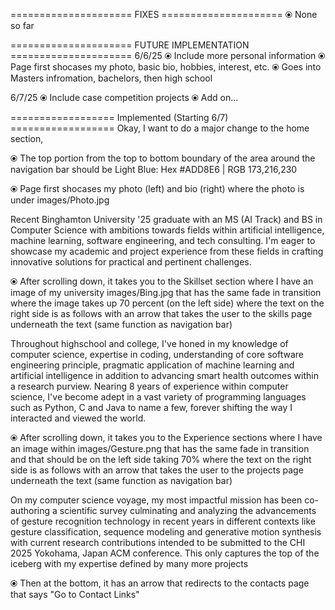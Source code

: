 ===================== FIXES =====================
⦿ None so far

===================== FUTURE IMPLEMENTATION =====================
6/6/25
⦿ Include more personal information
    ⦿ Page first shocases my photo, basic bio, hobbies, interest, etc.
    ⦿ Goes into Masters infromation, bachelors, then high school

6/7/25
⦿ Include case competition projects
    ⦿ Add on...


================== Implemented (Starting 6/7) ==================
Okay, I want to do a major change to the home section, 

⦿ The top portion from the top to bottom boundary of the area around the navigation bar should be Light Blue: Hex #ADD8E6 | RGB 173,216,230


⦿ Page first shocases my photo (left) and bio (right) where the photo is under images/Photo.jpg

Recent Binghamton University '25 graduate with an MS (AI Track) and BS in Computer Science with ambitions towards fields within artificial intelligence, machine learning, software engineering, and tech consulting. I'm eager to showcase my academic and project experience from these fields in crafting innovative solutions for practical and pertinent challenges. 


⦿ After scrolling down, it takes you to the Skillset section where I have an image of my university images/Bing.jpg that has the same fade in transition where the image takes up 70 percent (on the left side) where the text on the right side is as follows with an arrow that takes the user to the skills page underneath the text (same function as navigation bar)

Throughout highschool and college, I've honed in my knowledge of computer science, expertise in coding, understanding of core software engineering principle, pragmatic application of machine learning and artificial intelligence in addition to advancing smart health outcomes within a research purview. Nearing 8 years of experience within computer science, I've become adept in a vast variety of programming languages such as Python, C and Java to name a few, forever shifting the way I interacted and viewed the world.


⦿ After scrolling down, it takes you to the Experience sections where I have an image within images/Gesture.png that has the same fade in transition and that should be on the left side taking 70% where the text on the right side is as follows with an arrow that takes the user to the projects page underneath the text (same function as navigation bar)

On my computer science voyage, my most impactful mission has been co-authoring a scientific survey culminating and analyzing the advancements of gesture recognition technology in recent years in different contexts like gesture classification, sequence modeling and generative motion synthesis with current research contributions intended to be submitted to the CHI 2025 Yokohama, Japan ACM conference. This only captures the top of the iceberg with my expertise defined by many more projects

⦿ Then at the bottom, it has an arrow that redirects to the contacts page that says "Go to Contact Links"